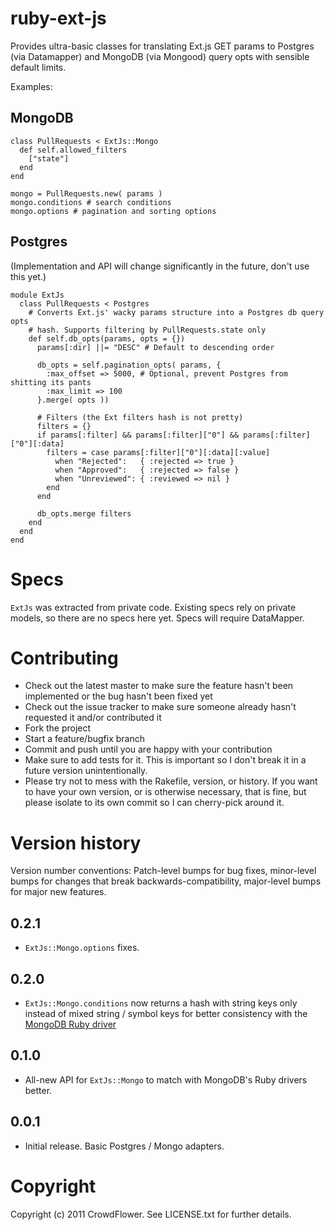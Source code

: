 # ruby-ext-js

Provides ultra-basic classes for translating Ext.js GET params to Postgres (via Datamapper) and MongoDB (via Mongood) query opts with sensible default limits.

Examples:

## MongoDB

    class PullRequests < ExtJs::Mongo
      def self.allowed_filters
        ["state"]
      end
    end
    
    mongo = PullRequests.new( params )
    mongo.conditions # search conditions
    mongo.options # pagination and sorting options

## Postgres

(Implementation and API will change significantly in the future, don't use this yet.)

    module ExtJs
      class PullRequests < Postgres
        # Converts Ext.js' wacky params structure into a Postgres db query opts
        # hash. Supports filtering by PullRequests.state only
        def self.db_opts(params, opts = {})
          params[:dir] ||= "DESC" # Default to descending order
          
          db_opts = self.pagination_opts( params, {
            :max_offset => 5000, # Optional, prevent Postgres from shitting its pants
            :max_limit => 100
          }.merge( opts ))
          
          # Filters (the Ext filters hash is not pretty)
          filters = {}
          if params[:filter] && params[:filter]["0"] && params[:filter]["0"][:data]
            filters = case params[:filter]["0"][:data][:value]
              when "Rejected":   { :rejected => true }
              when "Approved":   { :rejected => false }
              when "Unreviewed": { :reviewed => nil }
            end
          end
          
          db_opts.merge filters
        end
      end
    end

# Specs

`ExtJs` was extracted from private code. Existing specs rely on private models, so there are no specs here yet. Specs will require DataMapper.

# Contributing
 
* Check out the latest master to make sure the feature hasn't been implemented or the bug hasn't been fixed yet
* Check out the issue tracker to make sure someone already hasn't requested it and/or contributed it
* Fork the project
* Start a feature/bugfix branch
* Commit and push until you are happy with your contribution
* Make sure to add tests for it. This is important so I don't break it in a future version unintentionally.
* Please try not to mess with the Rakefile, version, or history. If you want to have your own version, or is otherwise necessary, that is fine, but please isolate to its own commit so I can cherry-pick around it.

# Version history

Version number conventions: Patch-level bumps for bug fixes, minor-level bumps for changes that break backwards-compatibility, major-level bumps for major new features.

## 0.2.1

* `ExtJs::Mongo.options` fixes.

## 0.2.0

* `ExtJs::Mongo.conditions` now returns a hash with string keys only instead of mixed string / symbol keys for better consistency with the [MongoDB Ruby driver](http://api.mongodb.org/ruby/1.2.0/index.html)

## 0.1.0

* All-new API for `ExtJs::Mongo` to match with MongoDB's Ruby drivers better.

## 0.0.1

* Initial release. Basic Postgres / Mongo adapters.

# Copyright

Copyright (c) 2011 CrowdFlower. See LICENSE.txt for
further details.
